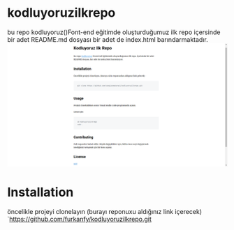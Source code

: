 # kodluyoruzilkrepo
bu repo kodluyoruz()Font-end eğitimde oluşturduğumuz ilk repo içersinde bir adet README.md dosyası bir adet de index.html barındarmaktadır.
![alt text](https://raw.githubusercontent.com/Kodluyoruz/taskforce/main/git/odev1/figures/markdown.png)
# Installation
öncelikle projeyi clonelayın (burayı reponuxu aldığınız link içerecek)
`https://github.com/furkanfy/kodluyoruzilkrepo.git
